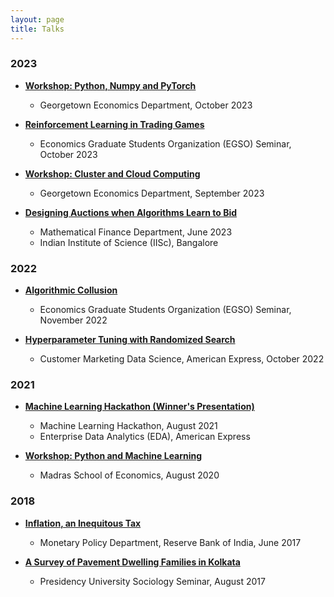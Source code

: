 ```yaml
---
layout: page
title: Talks
---
```


### 2023

- **[Workshop: Python, Numpy and PyTorch](#)**
  - Georgetown Economics Department, October 2023<br />

- **[Reinforcement Learning in Trading Games](https://github.com/rawatpranjal/double-auctions)**
  - Economics Graduate Students Organization (EGSO) Seminar, October 2023<br />

- **[Workshop: Cluster and Cloud Computing](https://github.com/rawatpranjal/GU-Econ-Computer-Workshop-2023)**
  - Georgetown Economics Department, September 2023<br />

- **[Designing Auctions when Algorithms Learn to Bid](https://arxiv.org/abs/2306.09437)**
  - Mathematical Finance Department, June 2023
  - Indian Institute of Science (IISc), Bangalore<br />

### 2022

- **[Algorithmic Collusion](https://github.com/rawatpranjal/algorithmic-auctions)**
  - Economics Graduate Students Organization (EGSO) Seminar, November 2022<br />

- **[Hyperparameter Tuning with Randomized Search](#)**
  - Customer Marketing Data Science, American Express, October 2022<br />

### 2021

- **[Machine Learning Hackathon (Winner's Presentation)](#)**
  - Machine Learning Hackathon, August 2021
  - Enterprise Data Analytics (EDA), American Express<br />

- **[Workshop: Python and Machine Learning](https://github.com/rawatpranjal/MSE-Python-Workshop-2021)**
  - Madras School of Economics, August 2020<br />

### 2018

- **[Inflation, an Inequitous Tax](https://rawatpranjal.github.io/docs/VolatilityPersistenceandSynchronisationinStateBusinessCycles1960-2014.pdf)**
  - Monetary Policy Department, Reserve Bank of India, June 2017<br />

- **[A Survey of Pavement Dwelling Families in Kolkata](https://papers.ssrn.com/sol3/papers.cfm?abstract_id=2532309)**
  - Presidency University Sociology Seminar, August 2017<br />
